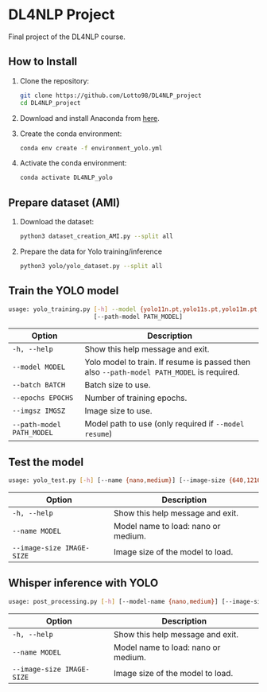 # DL4NLP Project

Final project of the DL4NLP course.

## How to Install

1. Clone the repository:
    ```sh
    git clone https://github.com/Lotto98/DL4NLP_project
    cd DL4NLP_project
    ```

2. Download and install Anaconda from [here](https://www.anaconda.com/products/distribution).

3. Create the conda environment:
    ```sh
    conda env create -f environment_yolo.yml
    ```

4. Activate the conda environment:
    ```sh
    conda activate DL4NLP_yolo
    ```

## Prepare dataset (AMI)

1. Download the dataset:
    ```sh
    python3 dataset_creation_AMI.py --split all
    ```

2. Prepare the data for Yolo training/inference
    ```sh
    python3 yolo/yolo_dataset.py --split all
    ```

## Train the YOLO model
```bash
usage: yolo_training.py [-h] --model {yolo11n.pt,yolo11s.pt,yolo11m.pt,yolo11l.pt,yolo11x.pt,resume} --batch BATCH --epochs EPOCHS [--imgsz IMGSZ]
                        [--path-model PATH_MODEL]
```

| Option                            | Description                                                 |
|-----------------------------------|-------------------------------------------------------------|
|  `-h, --help`                     | Show this help message and exit.                            |
|  `--model MODEL`                  | Yolo model to train. If resume is passed then also `--path-model PATH_MODEL` is required.  |
|  `--batch BATCH`                  | Batch size to use.                                          |
|  `--epochs EPOCHS`                | Number of training epochs.                                  |
|  `--imgsz IMGSZ`                  | Image size to use.                                          |
|  `--path-model PATH_MODEL`        | Model path to use (only required if `--model resume`)       |

## Test the model

```sh
usage: yolo_test.py [-h] [--name {nano,medium}] [--image-size {640,1216}]
```
| Option                            | Description                                                 |
|-----------------------------------|-------------------------------------------------------------|
|  `-h, --help`                     | Show this help message and exit.                            |
|  `--name MODEL`                   | Model name to load: nano or medium.                         |
|  `--image-size IMAGE-SIZE`        | Image size of the model to load.                            |

## Whisper inference with YOLO

```sh
usage: post_processing.py [-h] [--model-name {nano,medium}] [--image-size {640,1216}]
```

| Option                            | Description                                                 |
|-----------------------------------|-------------------------------------------------------------|
|  `-h, --help`                     | Show this help message and exit.                            |
|  `--name MODEL`                   | Model name to load: nano or medium.                         |
|  `--image-size IMAGE-SIZE`        | Image size of the model to load.                            |